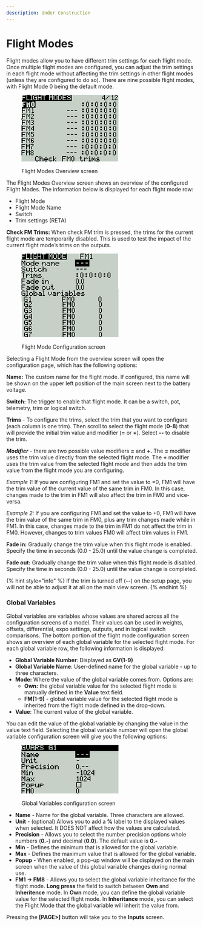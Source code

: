 ```yaml
---
description: Under Construction
---
```


# Flight Modes

Flight modes allow you to have different trim settings for each flight mode. Once multiple flight modes are configured, you can adjust the trim settings in each flight mode without affecting the trim settings in other flight modes (unless they are configured to do so). There are nine possible flight modes, with Flight Mode 0 being the default mode.

<figure><img src="../../.gitbook/assets/bwFM.png" alt=""><figcaption><p>Flight Modes Overview screen</p></figcaption></figure>

The Flight Modes Overview screen shows an overview of the configured Flight Modes. The information below is displayed for each flight mode row:

* Flight Mode
* Flight Mode Name
* Switch
* Trim settings (RETA)

**Check FM Trims:** When check FM trim is pressed, the trims for the current flight mode are temporarily disabled. This is used to test the impact of the current flight mode’s trims on the outputs.

<figure><img src="../../.gitbook/assets/bwFM2.png" alt=""><figcaption><p>Flight Mode Configuration screen</p></figcaption></figure>

Selecting a Flight Mode from the overview screen will open the configuration page, which has the following options:

**Name:** The custom name for the flight mode. If configured, this name will be shown on the upper left position of the main screen next to the battery voltage.

**Switch:** The trigger to enable that flight mode. It can be a switch, pot, telemetry, trim or logical switch.

**Trims** - To configure the trims, select the trim that you want to configure (each column is one trim). Then scroll to select the flight mode (**0-8**) that will provide the initial trim value and modifier (**=** or **+**). Select **--** to disable the trim.

_**Modifier**_ - there are two possible value modifiers **=** and **+.** The **=** modifier uses the trim value directly from the selected flight mode. The **+** modifier uses the trim value from the selected flight mode and then adds the trim value from the flight mode you are configuring.

_Example 1:_ If you are configuring FM1 and set the value to =0, FM1 will have the trim value of the current value of the same trim in FM0. In this case, changes made to the trim in FM1 will also affect the trim in FM0 and vice-versa.

_Example 2:_ If you are configuring FM1 and set the value to +0, FM1 will have the trim value of the same trim in FM0, plus any trim changes made while in FM1. In this case, changes made to the trim in FM1 do not affect the trim in FM0. However, changes to trim values FM0 will affect trim values in FM1.

**Fade in:** Gradually change the trim value when this flight mode is enabled. Specify the time in seconds (0.0 - 25.0) until the value change is completed.

**Fade out:** Gradually change the trim value when this flight mode is disabled. Specify the time in seconds (0.0 - 25.0) until the value change is completed.

{% hint style="info" %}
If the trim is turned off (**--**) on the setup page, you will not be able to adjust it at all on the main view screen.
{% endhint %}

### Global Variables

Global variables are variables whose values are shared across all the configuration screens of a model. Their values can be used in weights, offsets, differential, expo settings, outputs, and in logical switch comparisons.  The bottom portion of the flight mode configuration screen shows an overview of each global variable for the selected flight mode. For each global variable row, the following information is displayed:

* **Global Variable Number**: Displayed as **GV(1-9)**
* **Global Variable Name**: User-defined name for the global variable - up to three characters.
* **Mode:** Where the value of the global variable comes from. Options are:
  * **Own:** the global variable value for the selected flight mode is manually defined in the **Value** text field.
  * **FM(1-9)** - global variable value for the selected flight mode is inherited from the flight mode defined in the drop-down.
* **Value**: The current value of the global variable.

You can edit the value of the global variable by changing the value in the value text field.  Selecting the global variable number will open the global variable configuration screen will give you the following options:

<figure><img src="../../.gitbook/assets/bwfm3.png" alt=""><figcaption><p>Global Variables configuration screen</p></figcaption></figure>

* **Name** - Name for the global variable. Three characters are allowed.&#x20;
* **Unit** - (optional) Allows you to add a **%** label to the displayed values when selected. It DOES NOT affect how the values are calculated.
* **Precision** - Allows you to select the number precision options whole numbers (**0.-**) and decimal (**0.0**). The default value is **0.-**
* **Min** - Defines the minimum that is allowed for the global variable.
* **Max** - Defines the maximum value that is allowed for the global variable.
* **Popup** - When enabled, a pop-up window will be displayed on the main screen when the value of this global variable changes during normal use.
* **FM1 -> FM8** - Allows you to select the global variable inheritance for the flight mode. **Long press** the field to switch between **Own** and **Inheritence** mode. In **Own** mode, you can define the global variable value for the selected flight mode. In **Inheritance** mode, you can select the Flight Mode that the global variable will inherit the value from.

Pressing the **\[PAGE>]** button will take you to the **Inputs** screen.
